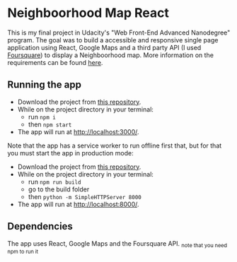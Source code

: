# Neighboorhood Map React

This is my final project in Udacity's "Web Front-End Advanced Nanodegree" program.
The goal was to build a accessible and responsive single page application using React, Google Maps and a third party API (I used [Foursquare](https://foursquare.com/)) to display a Neighboorhood map.
More information on the requirements can be found [here](https://review.udacity.com/#!/rubrics/1351/view).

## Running the app

- Download the project from [this repository](https://github.com/jose-lehmkuhl/neighborhood-map-react.git).
- While on the project directory in your terminal:
  - run `npm i`
  - then `npm start`
- The app will run at [http://localhost:3000/](http://localhost:3000/).

Note that the app has a service worker to run offline first that, but for that you must start the app in production mode:

- Download the project from [this repository](https://github.com/jose-lehmkuhl/neighborhood-map-react.git).
- While on the project directory in your terminal:
  - run `npm run build`
  - go to the build folder
  - then `python -m SimpleHTTPServer 8000`
- The app will run at [http://localhost:8000/](http://localhost:8000/).


## Dependencies

The app uses React, Google Maps and the Foursquare API. 
<sub>note that you need npm to run it<sub>